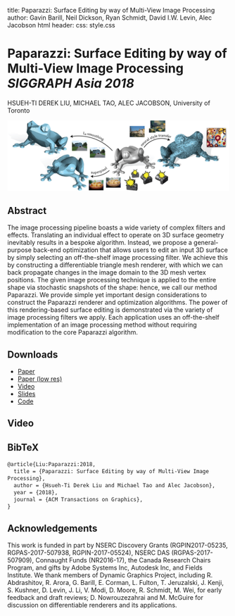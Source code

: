 title: Paparazzi: Surface Editing by way of Multi-View Image Processing
author: Gavin Barill, Neil Dickson, Ryan Schmidt, David I.W. Levin, Alec Jacobson
html header: <meta property="og:image" content="http://www.dgp.toronto.edu/projects/paparazzi/paparazzi-teaser.jpg" />
<meta property="og:description" content="The image processing pipeline boasts a wide variety of complex filters and
effects. Translating an individual effect to operate on 3D surface geometry inevitably
results in a bespoke algorithm. Instead, we propose a general-purpose back-end optimization that allows users to
edit an input 3D surface by simply selecting an off-the-shelf image processing filter. We achieve this by constructing a differentiable triangle mesh renderer, with which we can back propagate changes in the image domain to the 3D mesh
vertex positions. The given image processing technique is applied to the entire shape via
stochastic snapshots of the shape: hence, we call our method Paparazzi. We provide simple yet important design considerations to construct the
Paparazzi renderer and optimization algorithms. The power of this rendering-based surface editing is demonstrated via the
variety of image processing filters we apply. Each application uses an
off-the-shelf implementation of an image processing method without requiring
modification to the core Paparazzi algorithm." />
<meta name="twitter:card" content="summary"></meta>
<meta name="og:title" content="Paparazzi: Surface Editing by way of Multi-View Image Processing"></meta>
css: style.css

# Paparazzi: Surface Editing by way of Multi-View Image Processing _SIGGRAPH Asia 2018_

<div class=authors>

HSUEH-TI DEREK LIU, MICHAEL TAO, ALEC JACOBSON, University of Toronto

</div>

![](paparazzi-teaser.jpg)

## Abstract
The image processing pipeline boasts a wide variety of complex filters and effects. Translating an individual effect to operate on 3D surface geometry inevitably results in a bespoke algorithm. Instead, we propose a general-purpose back-end optimization that allows users to
edit an input 3D surface by simply selecting an off-the-shelf image processing filter. We achieve this by constructing a differentiable triangle mesh renderer, with which we can back propagate changes in the image domain to the 3D mesh vertex positions. The given image processing technique is applied to the entire shape via stochastic snapshots of the shape: hence, we call our method Paparazzi. We provide simple yet important design considerations to construct the Paparazzi renderer and optimization algorithms. The power of this rendering-based surface editing is demonstrated via the variety of image processing filters we apply. Each application uses an off-the-shelf implementation of an image processing method without requiring modification to the core Paparazzi algorithm.

## Downloads

 - [Paper]()
 - [Paper (low res)]()
 - [Video]()
 - [Slides]()
 - [Code]()

## Video

<!-- Embed Youtube video here -->

## BibTeX

```
@article{Liu:Paparazzi:2018,
  title = {Paparazzi: Surface Editing by way of Multi-View Image Processing},
  author = {Hsueh-Ti Derek Liu and Michael Tao and Alec Jacobson},
  year = {2018},
  journal = {ACM Transactions on Graphics}, 
}
```

## Acknowledgements 
This work is funded in part by NSERC Discovery Grants (RGPIN2017-05235, RGPAS-2017-507938, RGPIN-2017-05524), NSERC DAS (RGPAS-2017-507909), Connaught Funds (NR2016-17), the Canada Research Chairs Program, and gifts by Adobe Systems Inc, Autodesk Inc, and Fields Institute. We thank members of Dynamic Graphics Project, including R. Abdrashitov, R. Arora, G. Barill, E. Corman, L. Fulton, T. Jeruzalski, J. Kenji, S. Kushner, D. Levin, J. Li, V. Modi, D. Moore, R. Schmidt, M. Wei, for early feedback and draft reviews; D. Nowrouzezahrai and M. McGuire for discussion on differentiable renderers and its applications.

